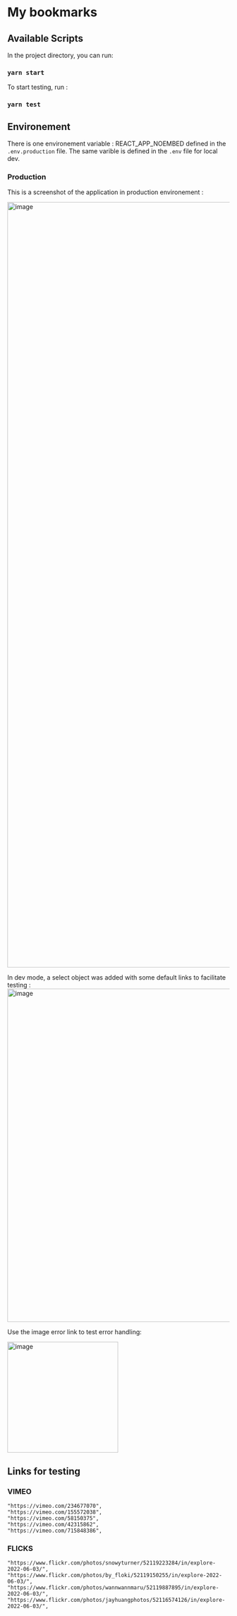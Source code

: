 # My bookmarks

## Available Scripts

In the project directory, you can run:

### `yarn start`

To start testing, run :

### `yarn test`

## Environement 

There is one environement variable : REACT_APP_NOEMBED defined in the `.env.production` file.
The same varible is defined in the `.env` file for local dev.

### Production

This is a screenshot of the application in production environement :

<img width="1734" alt="image" src="https://user-images.githubusercontent.com/39771475/172484692-2197beef-43f5-4452-9397-78130b18792f.png">

In dev mode, a select object was added with some default links to facilitate testing : 
<img width="755" alt="image" src="https://user-images.githubusercontent.com/39771475/172486112-cd60a51a-a1a5-4e80-be85-9d219daa6774.png">


Use the image error link to test error handling:

<img width="251" alt="image" src="https://user-images.githubusercontent.com/39771475/172486183-d2c3b907-de6b-4e69-a951-754f8ef70f90.png">


## Links for testing

### VIMEO
    "https://vimeo.com/234677070",
    "https://vimeo.com/155572038",
    "https://vimeo.com/58150375",
    "https://vimeo.com/42315862",
    "https://vimeo.com/715848386",

### FLICKS
    "https://www.flickr.com/photos/snowyturner/52119223284/in/explore-2022-06-03/",
    "https://www.flickr.com/photos/by_floki/52119150255/in/explore-2022-06-03/",
    "https://www.flickr.com/photos/wannwannmaru/52119887895/in/explore-2022-06-03/",
    "https://www.flickr.com/photos/jayhuangphotos/52116574126/in/explore-2022-06-03/",
  
